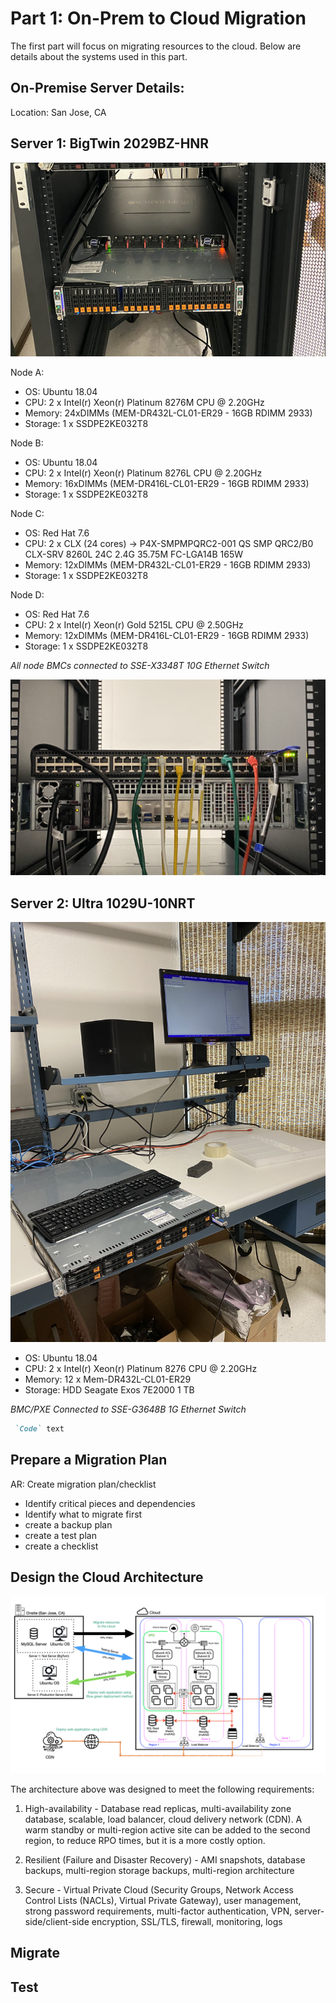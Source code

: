 # Part 1: On-Prem to Cloud Migration

The first part will focus on migrating resources to the cloud. Below are details about the systems used in this part.

## On-Premise Server Details:
Location: San Jose, CA

## **Server 1: BigTwin 2029BZ-HNR**

![server1](https://github.com/lizgarseeyah/-in-progress-Hybrid-Cloud-Project/blob/master/img/server1.png)

Node A:

- OS: Ubuntu 18.04
- CPU: 2 x Intel(r) Xeon(r) Platinum 8276M CPU @ 2.20GHz
- Memory: 24xDIMMs (MEM-DR432L-CL01-ER29 - 16GB RDIMM 2933)
- Storage: 1 x SSDPE2KE032T8

Node B:

- OS: Ubuntu 18.04
- CPU: 2 x Intel(r) Xeon(r) Platinum 8276L CPU @ 2.20GHz
- Memory: 16xDIMMs (MEM-DR416L-CL01-ER29 - 16GB RDIMM 2933)
- Storage: 1 x SSDPE2KE032T8

Node C:

- OS: Red Hat 7.6
- CPU: 2 x CLX (24 cores) -> P4X-SMPMPQRC2-001 QS SMP QRC2/B0 CLX-SRV 8260L 24C 2.4G 35.75M FC-LGA14B 165W
- Memory: 12xDIMMs (MEM-DR432L-CL01-ER29 - 16GB RDIMM 2933)
- Storage: 1 x SSDPE2KE032T8

Node D:

- OS: Red Hat 7.6
- CPU: 2 x Intel(r) Xeon(r) Gold 5215L CPU @ 2.50GHz
- Memory: 12xDIMMs (MEM-DR416L-CL01-ER29 - 16GB RDIMM 2933)
- Storage: 1 x SSDPE2KE032T8

_All node BMCs connected to SSE-X3348T 10G Ethernet Switch_

![switch](https://github.com/lizgarseeyah/-in-progress-Hybrid-Cloud-Project/blob/master/img/switch.png)

## **Server 2: Ultra 1029U-10NRT**

![server2](https://github.com/lizgarseeyah/-in-progress-Hybrid-Cloud-Project/blob/master/img/server2.jpg)

- OS: Ubuntu 18.04
- CPU: 2 x Intel(r) Xeon(r) Platinum 8276 CPU @ 2.20GHz
- Memory: 12 x Mem-DR432L-CL01-ER29
- Storage: HDD Seagate Exos 7E2000 1 TB

_BMC/PXE Connected to SSE-G3648B 1G Ethernet Switch_


```markdown
 `Code` text
```

## Prepare a Migration Plan

AR: Create migration plan/checklist

- Identify critical pieces and dependencies
- Identify what to migrate first
- create a backup plan
- create a test plan
- create a checklist

## Design the Cloud Architecture

![highlevel-arch](https://github.com/lizgarseeyah/-in-progress-Hybrid-Cloud-Project/blob/master/img/architecture-sketch.jpeg)

The architecture above was designed to meet the following requirements:

1. High-availability - Database read replicas, multi-availability zone database, scalable, load balancer, cloud delivery network (CDN). A warm standby or multi-region active site can be added to the second region, to reduce RPO times, but it is a more costly option.

2. Resilient (Failure and Disaster Recovery) - AMI snapshots, database backups, multi-region storage backups, multi-region architecture

3. Secure - Virtual Private Cloud (Security Groups, Network Access Control Lists (NACLs), Virtual Private Gateway), user management, strong password requirements, multi-factor authentication, VPN, server-side/client-side encryption, SSL/TLS, firewall, monitoring, logs

## Migrate

## Test






